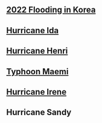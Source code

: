 

## [2022 Flooding in Korea](Flood22.html)

## [Hurricane Ida](Ida.html)

## [Hurricane Henri](Henri.html)

## [Typhoon Maemi](Maemi.html)

## [Hurricane Irene](Irene.html)

## Hurricane Sandy
